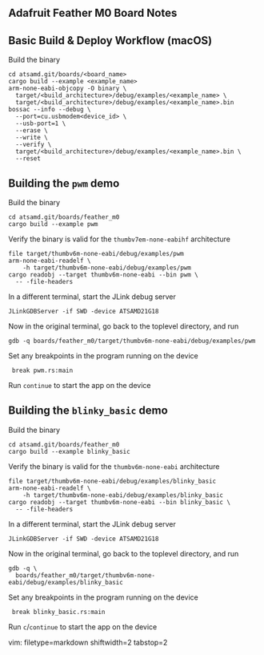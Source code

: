 ## Adafruit Feather M0 Board Notes ##

## Basic Build & Deploy Workflow (macOS) ##
Build the binary

    cd atsamd.git/boards/<board_name>
    cargo build --example <example_name>
    arm-none-eabi-objcopy -O binary \
      target/<build_architecture>/debug/examples/<example_name> \
      target/<build_architecture>/debug/examples/<example_name>.bin
    bossac --info --debug \
      --port=cu.usbmodem<device_id> \
      --usb-port=1 \
      --erase \
      --write \
      --verify \
      target/<build_architecture>/debug/examples/<example_name>.bin \
      --reset

## Building the `pwm` demo ##
Build the binary

    cd atsamd.git/boards/feather_m0
    cargo build --example pwm

Verify the binary is valid for the `thumbv7em-none-eabihf` architecture

    file target/thumbv6m-none-eabi/debug/examples/pwm
    arm-none-eabi-readelf \
        -h target/thumbv6m-none-eabi/debug/examples/pwm
    cargo readobj --target thumbv6m-none-eabi --bin pwm \
      -- -file-headers

In a different terminal, start the JLink debug server


    JLinkGDBServer -if SWD -device ATSAMD21G18

Now in the original terminal, go back to the toplevel directory, and run

    gdb -q boards/feather_m0/target/thumbv6m-none-eabi/debug/examples/pwm

Set any breakpoints in the program running on the device

     break pwm.rs:main

Run `continue` to start the app on the device

## Building the `blinky_basic` demo ##
Build the binary

    cd atsamd.git/boards/feather_m0
    cargo build --example blinky_basic

Verify the binary is valid for the `thumbv6m-none-eabi` architecture

    file target/thumbv6m-none-eabi/debug/examples/blinky_basic
    arm-none-eabi-readelf \
        -h target/thumbv6m-none-eabi/debug/examples/blinky_basic
    cargo readobj --target thumbv6m-none-eabi --bin blinky_basic \
      -- -file-headers

In a different terminal, start the JLink debug server


    JLinkGDBServer -if SWD -device ATSAMD21G18

Now in the original terminal, go back to the toplevel directory, and run

    gdb -q \
      boards/feather_m0/target/thumbv6m-none-eabi/debug/examples/blinky_basic

Set any breakpoints in the program running on the device

     break blinky_basic.rs:main

Run `c`/`continue` to start the app on the device

vim: filetype=markdown shiftwidth=2 tabstop=2
